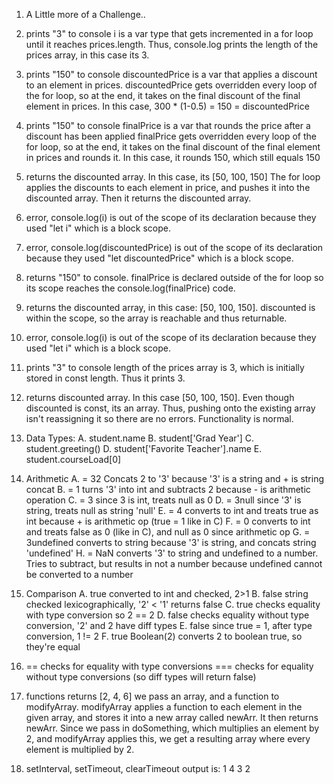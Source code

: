 1. A Little more of a Challenge..

1. prints "3" to console
i is a var type that gets incremented in a for loop until it reaches prices.length.
Thus, console.log prints the length of the prices array, in this case its 3.

2. prints "150" to console
discountedPrice is a var that applies a discount to an element in prices.
discountedPrice gets overridden every loop of the for loop, so at the end, it takes on the final
discount of the final element in prices. In this case, 300 * (1-0.5) = 150 = discountedPrice

3. prints "150" to console
finalPrice is a var that rounds the price after a discount has been applied
finalPrice gets overridden every loop of the for loop, so at the end, it takes on the final
discount of the final element in prices and rounds it.
In this case, it rounds 150, which still equals 150

4. returns the discounted array. In this case, its [50, 100, 150]
The for loop applies the discounts to each element in price, and pushes it into the discounted array.
Then it returns the discounted array.

5. error, console.log(i) is out of the scope of its declaration because they used "let i" which is
a block scope.

6. error, console.log(discountedPrice) is out of the scope of its declaration because they used
"let discountedPrice" which is a block scope.

7. returns "150" to console. finalPrice is declared outside of the for loop so its scope reaches
the console.log(finalPrice) code.

8. returns the discounted array, in this case: [50, 100, 150]. discounted is within the scope, so
the array is reachable and thus returnable.

9. error, console.log(i) is out of the scope of its declaration because they used "let i" which is
a block scope.

10. prints "3" to console
length of the prices array is 3, which is initially stored in const length. Thus it prints 3.

11. returns discounted array. In this case [50, 100, 150]. Even though discounted is const, its an
array. Thus, pushing onto the existing array isn't reassigning it so there are no errors. Functionality
is normal.


2. Data Types:
A. student.name
B. student['Grad Year']
C. student.greeting()
D. student['Favorite Teacher'].name
E. student.courseLoad[0]


3. Arithmetic
A. = 32
Concats 2 to '3' because '3' is a string and + is string concat
B. = 1
turns '3' into int and subtracts 2 because - is arithmetic operation
C. = 3
since 3 is int, treats null as 0
D. = 3null
since '3' is string, treats null as string 'null'
E. = 4
converts to int and treats true as int because + is arithmetic op (true = 1 like in C)
F. = 0
converts to int and treats false as 0 (like in C), and null as 0 since arithmetic op
G. = 3undefined
converts to string because '3' is string, and concats string 'undefined'
H. = NaN
converts '3' to string and undefined to a number. Tries to subtract, but results in not a number
because undefined cannot be converted to a number


4. Comparison
A. true
converted to int and checked, 2>1
B. false
string checked lexicographically, '2' < '1' returns false
C. true
checks equality with type conversion so 2 == 2
D. false
checks equality without type conversion, '2' and 2 have diff types
E. false
since true = 1, after type conversion, 1 != 2
F. true
Boolean(2) converts 2 to boolean true, so they're equal


5. == checks for equality with type conversions
=== checks for equality without type conversions (so diff types will return false)


7. functions
returns [2, 4, 6]
we pass an array, and a function to modifyArray.
modifyArray applies a function to each element in the given array, and stores it into a new
array called newArr. It then returns newArr.
Since we pass in doSomething, which multiplies an element by 2, and modifyArray applies this,
we get a resulting array where every element is multiplied by 2.


9. setInterval, setTimeout, clearTimeout
output is:
1
4
3
2
